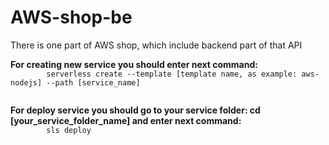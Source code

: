 # AWS-shop-be
There is one part of AWS shop, which include backend part of that API

<p> 
    <strong>For creating new service you should enter next command: </strong>
    <code>
        serverless create --template [template name, as example: aws-nodejs] --path [service_name]
    </code>
</p>
<p> 
    <strong>For deploy service you should go to your service folder: cd [your_service_folder_name] and enter next command: </strong>
    <code>
        sls deploy
    </code>
</p>

